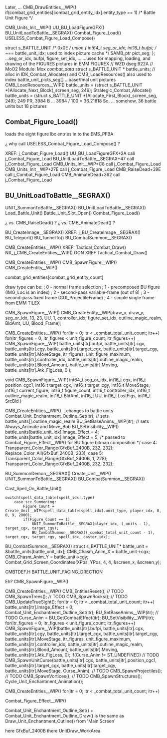



Later, ...
CMB_DrawEntities__WIP()
    if(combat_grid_entities[combat_grid_entity_idx].entity_type == 1)  /* Battle Unit Figure */




CMB_Units_Init__WIP()
UU_BU_LoadFigureGFX()
BU_UnitLoadToBattle__SEGRAX()
Combat_Figure_Load()
USELESS_Combat_Figure_Load_Compose()


struct s_BATTLE_UNIT
    /* 0x0E */
    union {
        int64_t seg_or_idx;
        int16_t bufpi;  /* ~== battle_unit_idx;  used to index picture cache */
        SAMB_ptr pict_seg;
    };
...seg_or_idx, bufpi, figure_set_idx, ...
...used for mapping, loading, and drawing of the FIGURES pictures in EMM FIGUREX
// WZD dseg:922A
// MoO2  Module: Mox  _combat_data_
struct s_BATTLE_UNIT * battle_units;                            // alloc in IDK_Combat_Allocate() and CMB_LoadResources()
also used to index battle_unit_picts_seg[]
...base/final unit pictures
CMB_LoadResources__WIP()
    battle_units = (struct s_BATTLE_UNIT *)Allocate_Next_Block(_screen_seg, 249);
Strategic_Combat_Allocate()
    battle_units = (struct s_BATTLE_UNIT *)Allocate_First_Block(_screen_seg, 249);
249 PR, 3984 B ... 3984 / 100 = 36.21818
So, ... somehow, 36 battle units but 18 pictures




## Combat_Figure_Load()

loads the eight figure lbx entries in to the EMS_PFBA

¿ why call USELESS_Combat_Figure_Load_Compose() ?

XREF:
    j_Combat_Figure_Load()
        UU_BU_LoadFigureGFX+2A         call    j_Combat_Figure_Load
        BU_UnitLoadToBattle__SEGRAX+47 call    j_Combat_Figure_Load
        CMB_Units_Init__WIP+C8         call    j_Combat_Figure_Load
        CMB_Units_Init__WIP+27E        call    j_Combat_Figure_Load
        CMB_RaiseDead+39E              call    j_Combat_Figure_Load
        CMB_AnimateDead+362            call    j_Combat_Figure_Load

## BU_UnitLoadToBattle__SEGRAX()



UNIT_SummonToBattle__SEGRAX()
    BU_UnitLoadToBattle__SEGRAX()
    Load_Battle_Unit()
    Battle_Unit_Slot_Open()
    Combat_Figure_Load()

¿ vs. CMB_RaiseDead() ?
¿ vs. CMB_AnimateDead() ?



BU_CreateImage__SEGRAX()
XREF:
    j_BU_CreateImage__SEGRAX()
        BU_Teleport()
        BU_TunnelTo()
        BU_CombatSummon__SEGRAX()






CMB_CreateEntities__WIP()
XREF:
    Tactical_Combat_Draw()
    NX_j_CMB_CreateEntities__WIP()
OON XREF Tactical_Combat_Draw()








CMB_CreateEntities__WIP()
    CMB_SpawnFigure__WIP()
        CMB_CreateEntity__WIP()

combat_grid_entities[combat_grid_entity_count]

draw type can be:
;   0 - normal frame selection
;   1 - precomposed BU figure (IMG_Loc is an index)
;   2 - second-pass variable-frame (out of 8)
;   3 - second-pass fixed frame (GUI_ProjectileFrame)
;   4 - simple single frame from EMM TILEX


CMB_SpawnFigure__WIP()
    CMB_CreateEntity__WIP(draw_x, draw_y, seg_or_idx, 13, 23, UU, 1, controller_idx, figure_set_idx, outline_magic_realm, BldAmt, UU, Blood_Frame);

CMB_CreateEntities__WIP()
    for(itr = 0; itr < _combat_total_unit_count; itr++)
        for(itr_figures = 0; itr_figures < unit_figure_count; itr_figures++)
            CMB_SpawnFigure__WIP(
                battle_units[itr].bufpi, 
                battle_units[itr].cgx, 
                battle_units[itr].cgy, 
                battle_units[itr].target_cgx, 
                battle_units[itr].target_cgy, 
                battle_units[itr].MoveStage, 
                itr_figures, 
                unit_figure_maximum, 
                battle_units[itr].controller_idx, 
                battle_units[itr].outline_magic_realm, 
                battle_units[itr].Blood_Amount, 
                battle_units[itr].Moving, 
                battle_units[itr].Atk_FigLoss, 0
            );

void CMB_SpawnFigure__WIP(
    int64_t seg_or_idx, 
    int16_t cgx, 
    int16_t position_cgc1, 
    int16_t target_cgx, 
    int16_t target_cgy, 
    int16_t MoveStage, 
    int16_t current_figure, 
    int16_t figure_count, 
    int16_t controller_idx, 
    int16_t outline_magic_realm, 
    int16_t BldAmt, 
    int16_t UU, 
    int16_t LostFigs, 
    int16_t SrcBld
)


CMB_CreateEntities__WIP()
    ...changes to battle units
        Combat_Unit_Enchantment_Outline_Set(itr);  // sets battle_units[].outline_magic_realm
        BU_SetBaseAnims__WIP(itr);  // sets Always_Animate and Move_Bob
        BU_SetVisibility__WIP()
            battle_units[battle_unit_idx].Image_Effect = 4;
            battle_units[battle_unit_idx].Image_Effect = 5;
            /* passed to Combat_Figure_Effect__WIP() for BU figure bitmap composition */
                case 4:
                    Transparent_Color_Range(GfxBuf_2400B, 232, 232);
                    Replace_Color_All(GfxBuf_2400B, 233);
                case 5:
                    Transparent_Color_Range(GfxBuf_2400B,   1, 228);
                    Transparent_Color_Range(GfxBuf_2400B, 232, 232);










BU_SummonDemon__SEGRAX()
    Create_Unit__WIP()
    UNIT_SummonToBattle__SEGRAX()
    BU_CombatSummon__SEGRAX()




Cast_Spell_On_Battle_Unit()

    switch(spell_data_table[spell_idx].type)
        case scc_Summoning:
            Figure_Count = Create_Unit__WIP(spell_data_table[spell_idx].unit_type, player_idx, 0, 0, 9, 2000);
            if(Figure_Count == 1)
                UNIT_SummonToBattle__SEGRAX(player_idx, (_units - 1), target_cgx, target_cgy);
                BU_CombatSummon__SEGRAX((_combat_total_unit_count - 1), target_cgx, target_cgy, spell_idx, caster_idx);


BU_CombatSummon__SEGRAX()
    struct s_BATTLE_UNIT* battle_unit = &battle_units[battle_unit_idx];
    CMB_Chasm_Anim_X = battle_unit->cgx;
    CMB_Chasm_Anim_Y = battle_unit->cgy;
    Combat_Grid_Screen_Coordinates(XPos, YPos, 4, 4, &screen_x, &screen_y);






CMBTDEF.H
BATTLE_UNIT_FACING_DRECTION




Eh?
CMB_SpawnFigure__WIP()


CMB_CreateEntities__WIP()
    CMB_EntitiesReset();
    // TODO  CMB_SpawnTrees();
    // TODO  CMB_SpawnRocks();
    // TODO  CMB_UpdateTrueSight();
    for(itr = 0; itr < _combat_total_unit_count; itr++)
        battle_units[itr].Image_Effect = 0;
        Combat_Unit_Enchantment_Outline_Set(itr);
        BU_SetBaseAnims__WIP(itr);
        // TODO  Curse_Anim = BU_GetCombatEffect(itr);
        BU_SetVisibility__WIP(itr);
        for(itr_figures = 0; itr_figures < unit_figure_count; itr_figures++)
            CMB_SpawnFigure__WIP(battle_units[itr].bufpi, battle_units[itr].cgx, battle_units[itr].cgy, battle_units[itr].target_cgx, battle_units[itr].target_cgy, battle_units[itr].MoveStage, itr_figures, unit_figure_maximum, battle_units[itr].controller_idx, battle_units[itr].outline_magic_realm, battle_units[itr].Blood_Amount, battle_units[itr].Moving, battle_units[itr].Atk_FigLoss, 0);
        if(Curse_Anim != ST_UNDEFINED)
            // TODO  CMB_SpawnUnitCurse(battle_units[itr].cgx, battle_units[itr].position_cgc1, battle_units[itr].target_cgx, battle_units[itr].target_cgy, battle_units[itr].MoveStage, Curse_Anim);
    // TODO  CMB_SpawnProjectiles();
    // TODO  CMB_SpawnVortices();
    // TODO  CMB_SpawnStructures();
    Cycle_Unit_Enchantment_Animation();







CMB_CreateEntities__WIP()
    for(itr = 0; itr < _combat_total_unit_count; itr++)





Combat_Figure_Effect__WIP()





Combat_Unit_Enchantment_Outline_Set() + Combat_Unit_Enchantment_Outline_Draw() is the same as Draw_Unit_Enchantment_Outline() from 'Main Screen'

here    GfxBuf_2400B
there   UnitDraw_WorkArea

